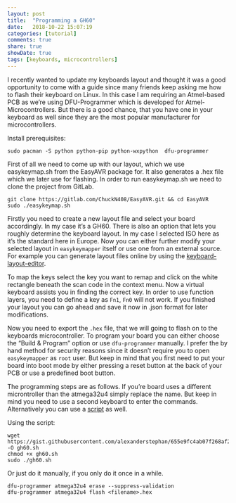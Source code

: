 ```yaml
---
layout: post
title:  "Programming a GH60"
date:   2018-10-22 15:07:19
categories: [tutorial]
comments: true
share: true
showDate: true
tags: [keyboards, microcontrollers]
---
```


I recently wanted to update my keyboards layout and thought it was a good opportunity to come with a guide since many friends keep asking me how to flash their keyboard on Linux. In this case I am requiring an Atmel-based PCB as we’re using DFU-Programmer which is developed for Atmel-Microcontrollers. But there is a good chance, that you have one in your keyboard as well since they are the most popular manufacturer for microcontrollers.

Install prerequisites:

``` shell
sudo pacman -S python python-pip python-wxpython  dfu-programmer
```
First of all we need to come up with our layout, which we use easykeymap.sh from the EasyAVR package for. It also generates a .hex file which we later use for flashing. In order to run easykeymap.sh we need to clone the project from GitLab.

``` shell
git clone https://gitlab.com/ChuckN408/EasyAVR.git && cd EasyAVR
sudo ./easykeymap.sh
```

Firstly you need to create a new layout file and select your board accordingly. In my case it’s a GH60. There is also an option that lets you roughly determine the keyboard layout. In my case I selected ISO here as it’s the standard here in Europe. Now you can either further modify your selected layout in `easykeymapper` itself or use one from an external source. For example you can generate layout files online by using the [keyboard-layout-editor](https://keyboard-layout-editor.com).

To map the keys select the key you want to remap and click on the white rectangle beneath the scan code in the context menu. Now a virtual keyboard assists you in finding the correct key. In order to use function layers, you need to define a key as `Fn1`, `Fn0` will not work. If you finished your layout you can go ahead and save it now in .json format for later modifications.

Now you need to export the `.hex` file, that we will going to flash on to the keyboards microcontroller. To program your board you can either choose the “Build & Program” option or use `dfu-programmer` manually. I prefer the by hand method for security reasons since it doesn’t require you to open `easykeymapper` as `root` user. But keep in mind that you first need to put your board into boot mode by either pressing a reset button at the back of your PCB or use a predefined boot button.

The programming steps are as follows. If you’re board uses a different microntroller than the atmega32u4 simply replace the name. But keep in mind you need to use a second keyboard to enter the commands. Alternatively you can use a [script](https://gist.github.com/alexanderstephan/655e9fc4ab07f268af271c4084c19fef) as well.

Using the script:

``` shell
wget https://gist.githubusercontent.com/alexanderstephan/655e9fc4ab07f268af271c4084c19fef/raw/bee744308b81e524557fde6ad2890ba4a74414da/gh60.sh -O gh60.sh
chmod +x gh60.sh
sudo ./gh60.sh
```

Or just do it manually, if you only do it once in a while.

``` shell
dfu-programmer atmega32u4 erase --suppress-validation
dfu-programmer atmega32u4 flash <filename>.hex
```
